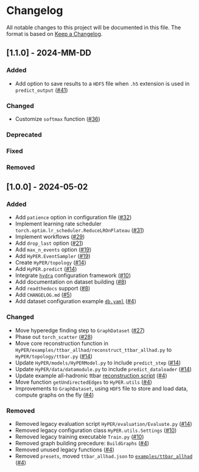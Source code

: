# Changelog

All notable changes to this project will be documented in this file.
The format is based on [Keep a Changelog](http://keepachangelog.com/en/1.0.0/).

## \[1.1.0\] - 2024-MM-DD

### Added
 - Add option to save results to a `HDF5` file when `.h5` extension is used in `predict_output` ([#41](https://github.com/tzuhanchang/HyPER/pull/41))

### Changed
 - Customize `softmax` function ([#36](https://github.com/tzuhanchang/HyPER/pull/36))

### Deprecated

### Fixed

### Removed


## \[1.0.0\] - 2024-05-02

### Added
 - Add `patience` option in configuration file ([#32](https://github.com/tzuhanchang/HyPER/pull/32))
 - Implement learning rate scheduler `torch.optim.lr_scheduler.ReduceLROnPlateau` ([#31](https://github.com/tzuhanchang/HyPER/pull/31))
 - Implement workflows ([#29](https://github.com/tzuhanchang/HyPER/pull/29))
 - Add `drop_last` option ([#21](https://github.com/tzuhanchang/HyPER/pull/21))
 - Add `max_n_events` option ([#19](https://github.com/tzuhanchang/HyPER/pull/19))
 - Add `HyPER.EventSampler` ([#19](https://github.com/tzuhanchang/HyPER/pull/19))
 - Create `HyPER/topology` ([#14](https://github.com/tzuhanchang/HyPER/pull/14))
 - Add `HyPER.predict` ([#14](https://github.com/tzuhanchang/HyPER/pull/14))
 - Integrate [`hydra`](https://hydra.cc/) configuration framework ([#10](https://github.com/tzuhanchang/HyPER/pull/10))
 - Add documentation on dataset building ([#8](https://github.com/tzuhanchang/HyPER/pull/8))
 - Add `readthedocs` support ([#8](https://github.com/tzuhanchang/HyPER/pull/8))
 - Add `CHANGELOG.md` ([#5](https://github.com/tzuhanchang/HyPER/pull/5))
 - Add dataset configuration example [`db.yaml`](examples/ttbar_allhad/db.yaml) ([#4](https://github.com/tzuhanchang/HyPER/pull/4))

### Changed
 - Move hyperedge finding step to `GraphDataset` ([#27](https://github.com/tzuhanchang/HyPER/pull/27))
 - Phase out `torch_scatter` ([#28](https://github.com/tzuhanchang/HyPER/pull/28))
 - Move core reconstruction function in `HyPER/examples/ttbar_allhad/reconstruct_ttbar_allhad.py` to `HyPER/topology/ttbar.py` ([#14](https://github.com/tzuhanchang/HyPER/pull/14))
 - Update `HyPER/models/HyPERModel.py` to include `predict_step` ([#14](https://github.com/tzuhanchang/HyPER/pull/14))
 - Update `HyPER/data/datamodule.py` to include `predict_dataloader` ([#14](https://github.com/tzuhanchang/HyPER/pull/14))
 - Update example all-hadronic ttbar [reconstruction script](examples/ttbar_allhad/reconstruct_ttbar_allhad.py) ([#4](https://github.com/tzuhanchang/HyPER/pull/4))
 - Move function `getUndirectedEdges` to `HyPER.utils` ([#4](https://github.com/tzuhanchang/HyPER/pull/4))
 - Improvements to `GraphDataset`, using `HDF5` file to store and load data, compute graphs on the fly ([#4](https://github.com/tzuhanchang/HyPER/pull/4))

### Removed
 - Removed legacy evaluation script `HyPER/evaluation/Evaluate.py` ([#14](https://github.com/tzuhanchang/HyPER/pull/14))
 - Removed legacy configuration class `HyPER.utils.Settings` ([#10](https://github.com/tzuhanchang/HyPER/pull/10))
 - Removed legacy training executable `Train.py` ([#10](https://github.com/tzuhanchang/HyPER/pull/10))
 - Removed graph building precedure: `BuildGraphs` ([#4](https://github.com/tzuhanchang/HyPER/pull/4))
 - Removed unused legacy functions ([#4](https://github.com/tzuhanchang/HyPER/pull/4))
 - Removed `presets`, moved `ttbar_allhad.json` to [`examples/ttbar_allhad`](examples/ttbar_allhad) ([#4](https://github.com/tzuhanchang/HyPER/pull/4))